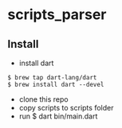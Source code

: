 # scripts_parser

## Install

* install dart
```
$ brew tap dart-lang/dart
$ brew install dart --devel
```

* clone this repo
* copy scripts to scripts folder
* run $ dart bin/main.dart